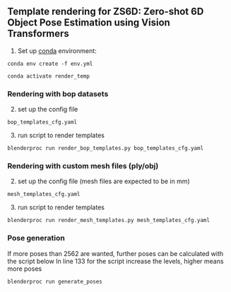 ## Template rendering for ZS6D: Zero-shot 6D Object Pose Estimation using Vision Transformers

1. Set up [conda](https://docs.anaconda.com/miniconda/) environment:

```conda env create -f env.yml```

```conda activate render_temp```

### Rendering with bop datasets

2. set up the config file

```bop_templates_cfg.yaml```

3. run script to render templates

```blenderproc run render_bop_templates.py bop_templates_cfg.yaml```

### Rendering with custom mesh files (ply/obj)

2. set up the config file (mesh files are expected to be in mm)

```mesh_templates_cfg.yaml```

3. run script to render templates

```blenderproc run render_mesh_templates.py mesh_templates_cfg.yaml```

### Pose generation

If more poses than 2562 are wanted, further poses can be calculated with the script below
In line 133 for the script increase the levels, higher means more poses

```blenderproc run generate_poses```


